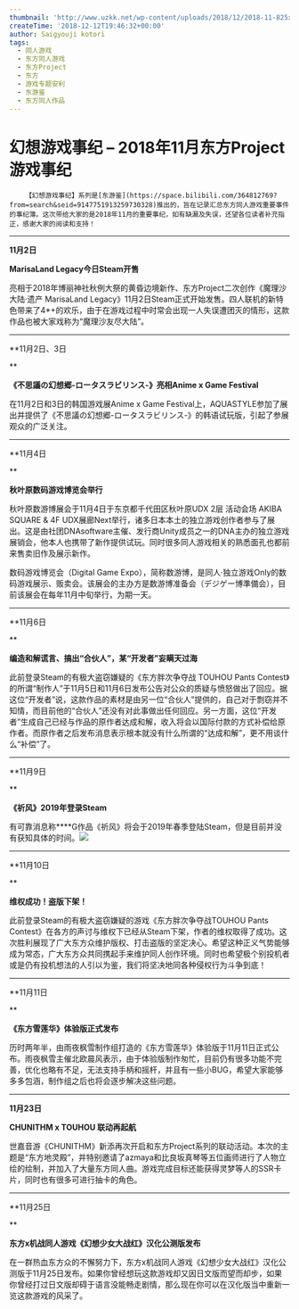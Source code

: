 ```yaml
---
thumbnail: 'http://www.uzkk.net/wp-content/uploads/2018/12/2018-11-825x396.gif'
createTime: '2018-12-12T19:46:32+00:00'
author: Saigyouji kotori
tags:
  - 同人游戏
  - 东方同人游戏
  - 东方Project
  - 东方
  - 游戏专题安利
  - 东游鉴
  - 东方同人作品
---
```


# 幻想游戏事纪 – 2018年11月东方Project游戏事纪

		【幻想游戏事纪】系列是[东游鉴](https://space.bilibili.com/364812769?from=search&seid=9147751913259730328)推出的，旨在记录汇总东方同人游戏重要事件的事纪簿。这次带给大家的是2018年11月的重要事纪，如有缺漏及失误，还望各位读者补充指正，感谢大家的阅读和支持！

---

**11月2日**

**MarisaLand Legacy今日Steam开售**

亮相于2018年博丽神社秋例大祭的黄昏边境新作、东方Project二次创作《魔理沙大陆·遗产 MarisaLand Legacy》11月2日Steam正式开始发售。四人联机的新特色带来了4*+的欢乐，由于在游戏过程中时常会出现一人失误遭团灭的情形，这款作品也被大家戏称为“魔理沙友尽大陆”。

---

**11月2日、3日

**

**《不思議の幻想郷-ロータスラビリンス-》亮相Anime x Game Festival**

在11月2日和3日的韩国游戏展Anime x Game Festival上，AQUASTYLE参加了展出并提供了《不思議の幻想郷-ロータスラビリンス-》的韩语试玩版，引起了参展观众的广泛关注。

---

**11月4日

**

**秋叶原数码游戏博览会举行**

秋叶原数游博展会于11月4日于东京都千代田区秋叶原UDX 2层 活动会场 AKIBA SQUARE & 4F UDX展廊Next举行，诸多日本本土的独立游戏创作者参与了展出。这是由社团DNAsoftware主催、发行商Unity成员之一的DNA主办的独立游戏展销会，他本人也携带了新作提供试玩。同时很多同人游戏相关的熟悉面孔也都前来售卖旧作及展示新作。

数码游戏博览会（Digital Game Expo），简称数游博，是同人·独立游戏Only的数码游戏展示、贩卖会。该展会的主办方是数游博准备会（デジゲー博準備会），目前该展会在每年11月中旬举行，为期一天。

---

**11月6日

**

**编造和解谎言、搞出“合伙人”，某“开发者”妄瞒天过海**

此前登录Steam的有极大盗窃嫌疑的《东方胖次争夺战 TOUHOU Pants Contest》的所谓“制作人”于11月5日和11月6日发布公告对公众的质疑与愤怒做出了回应。据这位“开发者”说，这款作品的素材是由另一位“合伙人”提供的，自己对于剽窃并不知情，而目前他的“合伙人”还没有对此事做出任何回应。另一方面，这位“开发者”生成自己已经与作品的原作者达成和解，收入将会以国际付款的方式补偿给原作者。而原作者之后发布消息表示根本就没有什么所谓的“达成和解”，更不用谈什么“补偿”了。

---

**11月9日

**

**《祈风》2019年登录Steam**

有可靠消息称****G作品《祈风》将会于2019年春季登陆Steam，但是目前并没有获知具体的时间。[![](http://www.uzkk.net/wp-content/uploads/2018/12/QQ20181212190326.png)](https://www.bilibili.com/read/cv1048015?from=articleDetail)

---

**11月10日

**

**维权成功！盗版下架！**

此前登录Steam的有极大盗窃嫌疑的游戏《东方胖次争夺战TOUHOU Pants Contest》在各方的声讨与维权下已经从Steam下架，作者的维权取得了成功。这次胜利展现了广大东方众维护版权、打击盗版的坚定决心。希望这种正义气势能够成为常态，广大东方众共同携起手来维护同人创作环境。同时也希望极个别投机者或是仍有投机想法的人引以为鉴，我们将坚决地同各种侵权行为斗争到底！

---

**11月11日

**

**《东方雪莲华》体验版正式发布**

历时两年半，由雨夜枫雪制作组打造的《东方雪莲华》体验版于11月11日正式公布。雨夜枫雪主催北欧晨风表示，由于体验版制作匆忙，目前仍有很多功能不完善，优化也略有不足，无法支持手柄和摇杆，并且有一些小BUG，希望大家能够多多包涵，制作组之后也将会逐步解决这些问题。

---

**11月23日**

**CHUNITHM x TOUHOU 联动再起航**

世嘉音游《CHUNITHM》新添再次开启和东方Project系列的联动活动。本次的主题是“东方地灵殿”，并特别邀请了azmaya和比良坂真琴等五位画师进行了人物立绘的绘制，并加入了大量东方同人曲。游戏完成目标还能获得灵梦等人的SSR卡片，同时也有很多可进行抽卡的角色。

---

**11月25日

**

**东方x机战同人游戏《幻想少女大战红》汉化公测版发布**

在一群热血东方众的不懈努力下，东方x机战同人游戏《幻想少女大战红》汉化公测版于11月25日发布。如果你曾经想玩这款游戏却又因日文版而望而却步，如果你曾经打过日文版却碍于语言没能畅走剧情，那么现在你可以在汉化版当中重新一览这款游戏的风采了。
